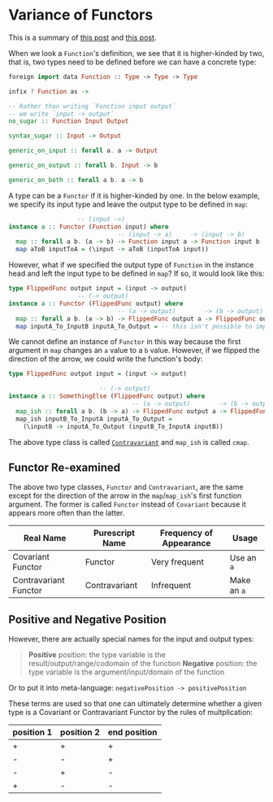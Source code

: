# Variance of Functors

This is a summary of [this post](https://typeclasses.com/contravariance) and [this post](https://www.schoolofhaskell.com/user/commercial/content/covariance-contravariance).

When we look a `Function`'s definition, we see that it is higher-kinded by two, that is, two types need to be defined before we can have a concrete type:
```purescript
foreign import data Function :: Type -> Type -> Type

infix ? Function as ->

-- Rather than writing `Function input output`
-- we write `input -> output`
no_sugar :: Function Input Output

syntax_sugar :: Input -> Output

generic_on_input :: forall a. a -> Output

generic_on_output :: forall b. Input -> b

generic_on_both :: forall a b. a -> b
```
A type can be a `Functor` if it is higher-kinded by one. In the below example, we specify its input type and leave the output type to be defined in `map`:
```purescript
                   -- (input ->)
instance a :: Functor (Function input) where
                              -- (input -> a)     -> (input -> b)
  map :: forall a b. (a -> b) -> Function input a -> Function input b
  map aToB inputToA = (\input -> aToB (inputToA input))
```
However, what if we specified the output type of `Function` in the instance head and left the input type to be defined in `map`? If so, it would look like this:
```purescript
type FlippedFunc output input = (input -> output)
                   -- (-> output)
instance a :: Functor (FlippedFunc output) where
                              -- (a -> output)        -> (b -> output)
  map :: forall a b. (a -> b) -> FlippedFunc output a -> FlippedFunc output b
  map inputA_To_InputB inputA_To_Output = -- this isn't possible to implement!
```
We cannot define an instance of `Functor` in this way because the first argument in `map` changes an `a` value to a `b` value. However, if we flipped the direction of the arrow, we could write the function's body:
```purescript
type FlippedFunc output input = (input -> output)

                         -- (-> output)
instance a :: SomethingElse (FlippedFunc output) where
                                  -- (a -> output)        -> (b -> output)
  map_ish :: forall a b. (b -> a) -> FlippedFunc output a -> FlippedFunc output b
  map_ish inputB_To_InputA inputA_To_Output =
    (\inputB -> inputA_To_Output (inputB_To_InputA inputB))
```
The above type class is called [`Contravariant`](https://pursuit.purescript.org/packages/purescript-contravariant/4.0.0/docs/Data.Functor.Contravariant#t:Contravariant) and `map_ish` is called `cmap`.

## Functor Re-examined

The above two type classes, `Functor` and `Contravariant`, are the same except for the direction of the arrow in the `map`/`map_ish`'s first function argument. The former is called `Functor` instead of `Covariant` because it appears more often than the latter.

| Real Name | Purescript Name | Frequency of Appearance | Usage
| - | - | - | - |
| Covariant Functor | Functor | Very frequent | Use an `a`
| Contravariant Functor | Contravariant | Infrequent | Make an `a`

## Positive and Negative Position

However, there are actually special names for the input and output types:
> **Positive** position: the type variable is the result/output/range/codomain of the function
> **Negative** position: the type variable is the argument/input/domain of the function

Or to put it into meta-language: `negativePosition -> positivePosition`

These terms are used so that one can ultimately determine whether a given type is a Covariant or Contravariant Functor by the rules of multplication:

| position 1 | position 2 | end position
| - | - | - |
| + | + | + |
| - | - | + |
| - | + | - |
| + | - | - |
